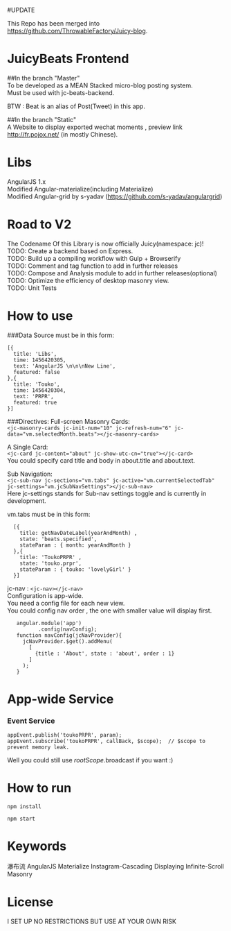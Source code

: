 #UPDATE

This Repo has been merged into https://github.com/ThrowableFactory/Juicy-blog.    
# JuicyBeats Frontend
##In the branch "Master"    
To be developed as a MEAN Stacked micro-blog posting system.    
Must be used with jc-beats-backend.    

BTW : Beat is an alias of Post(Tweet) in this app.    

##In the branch "Static"    
A Website to display exported wechat moments , preview link http://fr.pojox.net/ (in mostly Chinese).        

# Libs
AngularJS 1.x    
Modified Angular-materialize(including Materialize)    
Modified Angular-grid by s-yadav (https://github.com/s-yadav/angulargrid)   

# Road to V2
The Codename Of this Library is now officially Juicy(namespace: jc)!    
TODO: Create a backend based on Express.    
TODO: Build up a compiling workflow with Gulp + Browserify      
TODO: Comment and tag function to add in further releases       
TODO: Compose and Analysis module to add in further releases(optional)     
TODO: Optimize the efficiency of desktop masonry view.     
TODO: Unit Tests    

# How to use

###Data Source must be in this form:   

    [{
      title: 'Libs',
      time: 1456420305,
      text: 'AngularJS \n\n\nNew Line',
      featured: false
    },{
      title: 'Touko',
      time: 1456420304,
      text: 'PRPR',
      featured: true
    }]

###Directives:
   Full-screen Masonry Cards:      
   `<jc-masonry-cards jc-init-num="10" jc-refresh-num="6" jc-data="vm.selectedMonth.beats"></jc-masonry-cards>`   

   A Single Card:   
   `<jc-card jc-content="about" jc-show-utc-cn="true"></jc-card>`    
   You could specify card title and body in about.title and about.text.    

   Sub Navigation:     
   `<jc-sub-nav jc-sections="vm.tabs" jc-active="vm.currentSelectedTab" jc-settings="vm.jcSubNavSettings"></jc-sub-nav>`    
   Here jc-settings stands for Sub-nav settings toggle and is currently in development.    

   vm.tabs must be in this form:    

      [{
        title: getNavDateLabel(yearAndMonth) ,
        state: 'beats.specified',
        stateParam : { month: yearAndMonth }
      },{
        title: 'ToukoPRPR' ,
        state: 'touko.prpr',
        stateParam : { touko: 'lovelyGirl' }
      }]    

   jc-nav : `<jc-nav></jc-nav>`    
   Configuration is app-wide.    
   You need a config file for each new view.    
   You could config nav order , the one with smaller value will display first.    

       angular.module('app')
              .config(navConfig);
       function navConfig(jcNavProvider){
         jcNavProvider.$get().addMenu(
           [
             {title : 'About', state : 'about', order : 1}
           ]
         );
       }

# App-wide Service
### Event Service
`appEvent.publish('toukoPRPR', param);`      
`appEvent.subscribe('toukoPRPR', callBack, $scope);  // $scope to prevent memory leak.`      

Well you could still use $rootScope.$broadcast if you want :)

# How to run
  `npm install`

  `npm start`

# Keywords
  瀑布流 AngularJS Materialize Instagram-Cascading Displaying Infinite-Scroll Masonry

# License
  I SET UP NO RESTRICTIONS BUT USE AT YOUR OWN RISK
